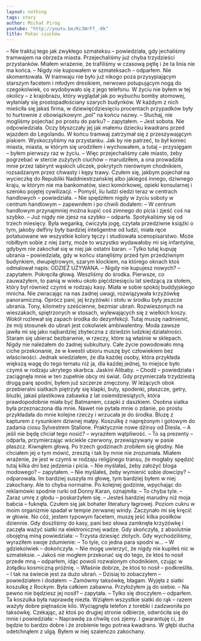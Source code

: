 ```yaml
---
layout: nothing
tags: story
author: Michał Piróg
youtube: "http://youtu.be/Kc3WrF7_-0k"
title: Pałac ciuchów
---
```

– Nie traktuj tego jak zwykłego szmateksu – powiedziała, gdy jechaliśmy tramwajem na obrzeża miasta.
Przejechaliśmy już chyba trzydzieści przystanków. Miałem wrażenie, że trafiliśmy w czasową pętlę i że ta linia nie ma końca.
– Nigdy nie kupowałem w szmateksach – odparłem.
Nie skomentowała.
W tramwaju nie było już nikogo poza przysypiającym starszym facetem i młodym dresikiem, nerwowo potupującym nogą do czegokolwiek, co wydobywało się z jego telefonu. W życiu nie byłem w tej okolicy – z krajobrazu, który wyglądał jak po wybuchu bomby atomowej, wyłaniały się prostopadłościany szarych budynków. W każdym z nich mieściła się jakaś firma, w dziewięćdziesięciu procentach przypadków były to hurtownie z obowiązkowym „pol” na końcu nazwy.
– Słuchaj, nie mogliśmy pojechać po prostu do parku? – zapytałem. – Jest sobota.
Nie odpowiedziała. Oczy błyszczały jej jak małemu dziecku kwadrans przed wjazdem do Legolandu.
W końcu tramwaj zatrzymał się z przeszywającym piskiem. Wyskoczyliśmy na przystanku. Jak by nie patrzeć, to był koniec miasta, miasta, w którym się urodziłem i wychowałem, a tutaj – przysięgam – byłem pierwszy raz w życiu.
– Więc przejechaliśmy całe miasto, żeby pogrzebać w stercie zużytych ciuchów – marudziłem, a ona prowadziła mnie przez labirynt wąskich uliczek, pokrytych nierównym chodnikiem, rozsadzanym przez chwasty i kępy trawy. Czułem się, jakbym pojechał na wycieczkę do Republiki Naddniestrzańskiej albo jakiegoś innego, dziwnego kraju, w którym nie ma bankomatów, sieci komórkowej, opieki konsularnej i szeroko pojętej cywilizacji.
– Pomyśl, ilu ludzi siedzi teraz w centrach handlowych – powiedziała.
– Nie spędziłem nigdy w życiu soboty w centrum handlowym – zapewniłem i po chwili dodałem: – W centrum handlowym przynajmniej można kupić coś zimnego do picia i zjeść coś na szybko.
– Już nigdy nie zjesz na szybko – odparła.
Spotykaliśmy się od trzech miesięcy. Była weganką, ćwiczyła jogę, czytała przedziwne książki o tym, jakoby delfiny były bardziej inteligentne od ludzi, miała ręce potatuowane we wszystkie kolory tęczy i studiowała scenopisarstwo. Może robiłbym sobie z niej żarty, może to wszystko wydawałoby mi się infantylne, gdybym nie zakochał się w niej jak ostatni baran.
– Tylko tutaj kupuję ubrania – powiedziała, gdy w końcu stanęliśmy przed tym przedziwnym budynkiem, dwupiętrowym, szarym klockiem, na którego oknach ktoś odmalował napis: ODZIEŻ UŻYWANA.
– Nigdy nie kupujesz nowych? – zapytałem.
Pokręciła głową. Weszliśmy do środka.
Pierwsze, co zauważyłem, to panią w wieku około pięćdziesięciu lat siedzącą za stołem, który był również czymś w rodzaju kasy. Miała w sobie spokój buddyjskiego mnicha. Nie zwracając na nas żadnej uwagi, rozwiązywała krzyżówkę panoramiczną. Oprócz pani, jej krzyżówki i stołu w środku były jeszcze ubrania. Tony, kilometry sześcienne, bezmiar ubrań. Rozwieszonych na wieszakach, spiętrzonych w stosach, wylewających się z wielkich koszy. Wokół rozlewał się zapach środka do dezynfekcji.
Tutaj muszę nadmienić, że mój stosunek do ubrań jest cokolwiek ambiwalentny. Moda zawsze jawiła mi się jako najbardziej zbyteczna z dziedzin ludzkiej działalności. Staram się ubierać bezbarwnie, w rzeczy, które są właśnie w sklepach. Nigdy nie należałem do żadnej subkultury. Całe życie powodowało mną ciche przekonanie, że w kwestii ubioru muszę być człowiekiem bez właściwości. Jednak wiedziałem, że dla każdej osoby, która przykłada większą wagę do tego tematu niż ja, dla każdej jednej, to miejsce było czymś w rodzaju ukrytego skarbca. Jaskini Alibaby.
– Chodź – powiedziała i zaciągnęła mnie w ten zupełnie obcy mi świat.
Gdy przymierzała trzydziestą drugą parę spodni, byłem już szczerze zmęczony. W leżących obok przebieralni siatkach piętrzyły się klapki, buty, spodenki, płaszcze, getry, bluzki, jakaś plastikowa zabawka z lat osiemdziesiątych, która prawdopodobnie miała być Batmanem, czapki z daszkiem. Osobna siatka była przeznaczona dla mnie. Nawet nie pytała mnie o zdanie, po prostu przykładała do mnie kolejne rzeczy i wrzucała je do środka. Bluzę z kapturem z rysunkiem dziwnej małpy. Koszulkę z naprężonym i gotowym do zadania ciosu Sylvestrem Stallone. Praktycznie nowe dżinsy od Diesla.
– A jeśli nie będę chciał tego nosić? – wyraziłem wątpliwość.
– To są prezenty – odparła, przymierzając wściekle czerwony, przewiązywany w pasie płaszcz.
Kiwnąłem głową.
Po trzech godzinach zrobiłem się głodny. Nie chciałem jej o tym mówić, zresztą i tak by mnie nie zrozumiała. Miałem wrażenie, że jest w czymś w rodzaju religijnego transu, że mogłaby spędzić tutaj kilka dni bez jedzenia i picia.
– Nie myślałaś, żeby założyć bloga modowego? – zapytałem.
– Nie myślałeś, żeby wymienić sobie dowcipy? – odparowała.
Im bardziej suszyła mi głowę, tym bardziej byłem w niej zakochany. Ale to chyba normalne.
Po kolejnej godzinie, wpychając do reklamówki spodnie rurki od Donny Karan, oznajmiła:
– To chyba tyle.
– Zaraz umrę z głodu – poskarżyłem się.
– Jesteś bardziej marudny niż moja babcia – fuknęła.
Czułem się jak bohater literatury łagrowej. Poziom cukru w moim organizmie spadał w tempie zerwanej windy. Zaczynało mi się kręcić w głowie. No cóż, jestem typowym facetem, muszę jeść kilka posiłków dziennie. Gdy doszliśmy do kasy, pani bez słowa zamknęła krzyżówkę i zaczęła ważyć siatki na elektronicznej wadze. Gdy skończyła, z absolutnie obojętną miną powiedziała:
– Trzysta dziesięć złotych.
Gdy wychodziliśmy, wyraziłem swoje zdumienie:
– To tyle, co jedna para spodni w…
– W gdziekolwiek – dokończyła. – Nie mogę uwierzyć, że nigdy nie kupiłeś nic w szmateksie.
– Jakoś nie mogłem przekonać się do tego, że ktoś to nosił przede mną – odparłem, idąc powoli rozwalonym chodnikiem, czując w żołądku kosmiczną próżnię.
– Właśnie dobrze, że ktoś to nosił – podkreśliła. – I tak na świecie jest za dużo ubrań.
– Dzisiaj to zobaczyłem – powiedziałem i dodałem: – Zamówmy taksówkę, błagam.
Wyjęła z siatki koszulkę z Rockym. Była całkiem zabawna. Przyłożyłem ją do siebie.
– Na pewno nie będziesz jej nosił? – zapytała.
– Tylko się droczyłem – odparłem.
Ta koszulka była naprawdę niezła. Wziąłem wszystkie siatki do rąk – razem ważyły dobre piętnaście kilo. Wyciągnęła telefon z torebki i zadzwoniła po taksówkę. Czekając, aż ktoś po drugiej stronie odbierze, odwróciła się do mnie i powiedziała:
– Naprawdę za chwilę coś zjemy. I gwarantuję ci, że będzie to bardzo dobre i że zrobienie tego potrwa kwadrans.
W głębi ducha odetchnąłem z ulgą. Byłem w niej szaleńczo zakochany.
